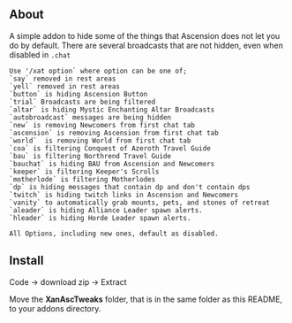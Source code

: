 ## About
A simple addon to hide some of the things that Ascension does not let you do by default.  There are several broadcasts that are not hidden, even when disabled in `.chat`

```
Use '/xat option` where option can be one of;
`say` removed in rest areas
`yell` removed in rest areas
`button` is hiding Ascension Button
`trial` Broadcasts are being filtered
`altar` is hiding Mystic Enchanting Altar Broadcasts
`autobroadcast` messages are being hidden
`new` is removing Newcomers from first chat tab
`ascension` is removing Ascension from first chat tab
`world`  is removing World from first chat tab
`coa` is filtering Conquest of Azeroth Travel Guide
`bau` is filtering Northrend Travel Guide
`bauchat` is hiding BAU from Ascension and Newcomers
`keeper` is filtering Keeper's Scrolls
`motherlode` is filtering Motherlodes
`dp` is hiding messages that contain dp and don't contain dps
`twitch` is hiding twitch links in Ascension and Newcomers
`vanity` to automatically grab mounts, pets, and stones of retreat
`aleader` is hiding Alliance Leader spawn alerts.
`hleader` is hiding Horde Leader spawn alerts.

All Options, including new ones, default as disabled.
```

## Install
Code -> download zip -> Extract

Move the **XanAscTweaks** folder, that is in the same folder as this README, to your addons directory.
